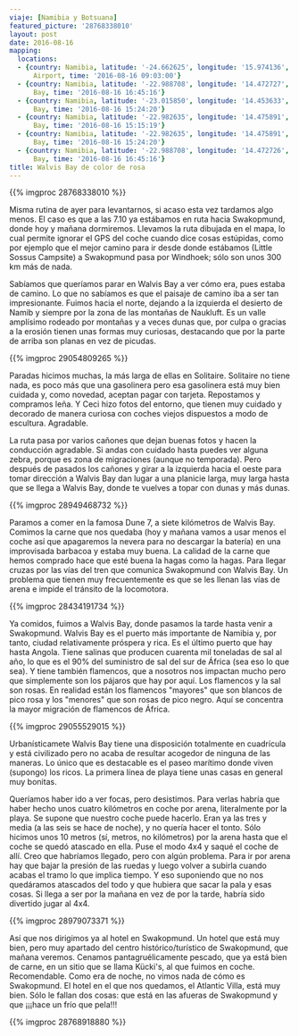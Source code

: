 ```yaml
---
viaje: [Namibia y Botsuana]
featured_picture: '28768338010'
layout: post
date: 2016-08-16
mapping:
  locations:
  - {country: Namibia, latitude: '-24.662625', longitude: '15.974136', place: Sesriem
      Airport, time: '2016-08-16 09:03:00'}
  - {country: Namibia, latitude: '-22.988708', longitude: '14.472727', place: Walvis
      Bay, time: '2016-08-16 16:45:16'}
  - {country: Namibia, latitude: '-23.015850', longitude: '14.453633', place: Walvis
      Bay, time: '2016-08-16 15:24:20'}
  - {country: Namibia, latitude: '-22.982635', longitude: '14.475891', place: Walvis
      Bay, time: '2016-08-16 15:15:19'}
  - {country: Namibia, latitude: '-22.982635', longitude: '14.475891', place: Walvis
      Bay, time: '2016-08-16 15:24:20'}
  - {country: Namibia, latitude: '-22.988708', longitude: '14.472726', place: Walvis
      Bay, time: '2016-08-16 16:45:16'}
title: Walvis Bay de color de rosa
---
```

{{% imgproc 28768338010 %}}

Misma rutina de ayer para levantarnos, si acaso esta vez tardamos algo menos. El caso es que a las 7.10 ya estábamos en ruta hacia Swakopmund, donde hoy y mañana dormiremos. Llevamos la ruta dibujada en el mapa, lo cual permite ignorar el GPS del coche cuando dice cosas estúpidas, como por ejemplo que el mejor camino para ir desde donde estábamos (Little Sossus Campsite) a Swakopmund pasa por Windhoek; sólo son unos 300 km más de nada.

Sabíamos que queríamos parar en Walvis Bay a ver cómo era, pues estaba de camino. Lo que no sabíamos es que el paisaje de camino iba a ser tan impresionante. Fuimos hacia el norte, dejando a la izquierda el desierto de Namib y siempre por la zona de las montañas de Naukluft. Es un valle amplísimo rodeado por montañas y a veces dunas que, por culpa o gracias a la erosión tienen unas formas muy curiosas, destacando que por la parte de arriba son planas en vez de picudas.

{{% imgproc 29054809265 %}}

Paradas hicimos muchas, la más larga de ellas en Solitaire. Solitaire no tiene nada, es poco más que una gasolinera pero esa gasolinera está muy bien cuidada y, como novedad, aceptan pagar con tarjeta. Repostamos y compramos leña. Y Ceci hizo fotos del entorno, que tienen muy cuidado y decorado de manera curiosa con coches viejos dispuestos a modo de escultura. Agradable.

La ruta pasa por varios cañones que dejan buenas fotos y hacen la conducción agradable. Si andas con cuidado hasta puedes ver alguna zebra, porque es zona de migraciones (aunque no temporada). Pero después de pasados los cañones y girar a la izquierda hacia el oeste para tomar dirección a Walvis Bay dan lugar a una planicie larga, muy larga hasta que se llega a Walvis Bay, donde te vuelves a topar con dunas y más dunas.

{{% imgproc 28949468732 %}}

Paramos a comer en la famosa Dune 7, a siete kilómetros de Walvis Bay. Comimos la carne que nos quedaba (hoy y mañana vamos a usar menos el coche así que apagaremos la nevera para no descargar la batería) en una improvisada barbacoa y estaba muy buena. La calidad de la carne que hemos comprado hace que esté buena la hagas como la hagas. Para llegar cruzas por las vías del tren que comunica Swakopmund con Walvis Bay. Un problema que tienen muy frecuentemente es que se les llenan las vías de arena e impide el tránsito de la locomotora.

{{% imgproc 28434191734 %}}

Ya comidos, fuimos a Walvis Bay, donde pasamos la tarde hasta venir a Swakopmund. Walvis Bay es el puerto más importante de Namibia y, por tanto, ciudad relativamente próspera y rica. Es el último puerto que hay hasta Angola. Tiene salinas que producen cuarenta mil toneladas de sal al año, lo que es el 90% del suministro de sal del sur de África (sea eso lo que sea). Y tiene también flamencos, que a nosotros nos impactan mucho pero que simplemente son los pájaros que hay por aquí. Los flamencos y la sal son rosas. En realidad están los flamencos "mayores" que son blancos de pico rosa y los "menores" que son rosas de pico negro. Aquí se concentra la mayor migración de flamencos de África.

{{% imgproc 29055529015 %}}

Urbanísticamete Walvis Bay tiene una disposición totalmente en cuadrícula y está civilizado pero no acaba de resultar acogedor de ninguna de las maneras. Lo único que es destacable es el paseo marítimo donde viven (supongo) los ricos. La primera línea de playa tiene unas casas en general muy bonitas.

Queríamos haber ido a ver focas, pero desistimos. Para verlas habría que haber hecho unos cuatro kilómetros en coche por arena, literalmente por la playa. Se supone que nuestro coche puede hacerlo. Eran ya las tres y media (a las seis se hace de noche), y no quería hacer el tonto. Sólo hicimos unos 10 metros (sí, metros, no kilómetros) por la arena hasta que el coche se quedó atascado en ella. Puse el modo 4x4 y saqué el coche de allí. Creo que habríamos llegado, pero con algún problema. Para ir por arena hay que bajar la presión de las ruedas y luego volver a subirla cuando acabas el tramo lo que implica tiempo. Y eso suponiendo que no nos quedáramos atascados del todo y que hubiera que sacar la pala y esas cosas. Si llega a ser por la mañana en vez de por la tarde, habría sido divertido jugar al 4x4.

{{% imgproc 28979073371 %}}

Así que nos dirigimos ya al hotel en Swakopmund. Un hotel que está muy bien, pero muy apartado del centro histórico/turístico de Swakopmund, que mañana veremos. Cenamos pantagruélicamente pescado, que ya está bien de carne, en un sitio que se llama Kücki's, al que fuimos en coche. Recomendable. Como era de noche, no vimos nada de cómo es Swakopmund.
El hotel en el que nos quedamos, el Atlantic Villa, está muy bien. Sólo le fallan dos cosas: que está en las afueras de Swakopmund y que ¡¡¡hace un frío que pela!!!

{{% imgproc 28768918880 %}}